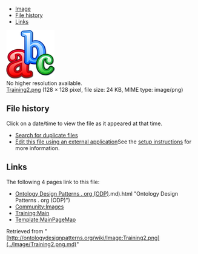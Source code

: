 * [Image](../Image/Training2.png.md#file)
* [File history](../Image/Training2.png.md#filehistory)
* [Links](../Image/Training2.png.md#filelinks)

[![Image:Training2.png](../images/7/70/Training2.png)](../images/7/70/Training2.png)  
No higher resolution available.  
[Training2.png](../images/7/70/Training2.png)‎ (128 × 128 pixel, file size: 24 KB, MIME type: image/png)

## File history

Click on a date/time to view the file as it appeared at that time.



  
* [Search for duplicate files](http://ontologydesignpatterns.org/wiki/Special:FileDuplicateSearch/Training2.png "Special:FileDuplicateSearch/Training2.png")
* [Edit this file using an external application](http://ontologydesignpatterns.org/wiki/index.php?title=Image:Training2.png&action=edit&externaledit=true&mode=file "Image:Training2.png")See the [setup instructions](http://www.mediawiki.org/wiki/Manual:External_editors "http://www.mediawiki.org/wiki/Manual:External_editors") for more information.

## Links



The following 4 pages link to this file:


* [Ontology Design Patterns . org (ODP)](../Ontology_Design_Patterns_._org_(ODP).md).md).html "Ontology Design Patterns . org (ODP)")
* [Community:Images](../Community/Images.md "Community:Images")
* [Training:Main](../Training/Main.md "Training:Main")
* [Template:MainPageMap](../Template/MainPageMap.md "Template:MainPageMap")


Retrieved from "[http://ontologydesignpatterns.org/wiki/Image:Training2.png](../Image/Training2.png.md)"